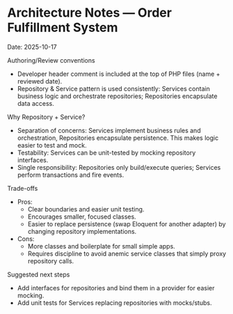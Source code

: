 # Architecture Notes — Order Fulfillment System

Date: 2025-10-17

Authoring/Review conventions
- Developer header comment is included at the top of PHP files (name + reviewed date).
- Repository & Service pattern is used consistently: Services contain business logic and orchestrate repositories; Repositories encapsulate data access.

Why Repository + Service?
- Separation of concerns: Services implement business rules and orchestration, Repositories encapsulate persistence. This makes logic easier to test and mock.
- Testability: Services can be unit-tested by mocking repository interfaces.
- Single responsibility: Repositories only build/execute queries; Services perform transactions and fire events.

Trade-offs
- Pros:
  - Clear boundaries and easier unit testing.
  - Encourages smaller, focused classes.
  - Easier to replace persistence (swap Eloquent for another adapter) by changing repository implementations.
- Cons:
  - More classes and boilerplate for small simple apps.
  - Requires discipline to avoid anemic service classes that simply proxy repository calls.

Suggested next steps
- Add interfaces for repositories and bind them in a provider for easier mocking.
- Add unit tests for Services replacing repositories with mocks/stubs.
